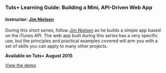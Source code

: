 ### Tuts+ Learning Guide: Building a Mini, API-Driven Web App
#### Instructor: [Jim Nielsen](https://tutsplus.com/authors/jim-nielsen)

During this short series, follow [Jim Nielsen](https://tutsplus.com/authors/jim-nielsen) as he builds a simple app based on the iTunes API. The web app built during this series has a very specific use, but the principles and practical examples covered will arm you with a set of skills you can apply to many other projects.

**Available on Tuts+ August 2015**

[View the demo](http://tutsplus.github.io/gimmiedaticon)